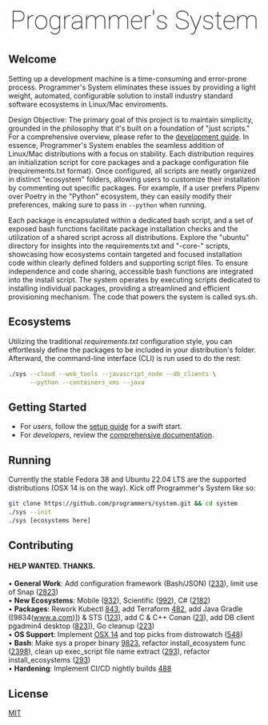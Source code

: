 ![logo](logo.jpg)

## Welcome

Setting up a development machine is a time-consuming and error-prone process. Programmer's System eliminates these issues by providing a light weight, automated, configurable solution to install industry standard software ecosystems in Linux/Mac enviroments.

Design Objective: The primary goal of this project is to maintain simplicity, grounded in the philosophy that it's built on a foundation of "just scripts." For a comprehensive overview, please refer to the [development guide](www.google.com). In essence, Programmer's System enables the seamless addition of Linux/Mac distributions with a focus on stability. Each distribution requires an initialization script for core packages and a package configuration file (requirements.txt format). Once configured, all scripts are neatly organized in distinct "ecosystem" folders, allowing users to customize their installation by commenting out specific packages. For example, if a user prefers Pipenv over Poetry in the "Python" ecosystem, they can easily modify their preferences, making sure to pass in `--python` when running.

Each package is encapsulated within a dedicated bash script, and a set of exposed bash functions facilitate package installation checks and the utilization of a shared script across all distributions. Explore the "ubuntu" directory for insights into the requirements.txt and "-core-" scripts, showcasing how ecosystems contain targeted and focused installation code within clearly defined folders and supporting script files. To ensure independence and code sharing, accessible bash functions are integrated into the install script. The system operates by executing scripts dedicated to installing individual packages, providing a streamlined and efficient provisioning mechanism. The code that powers the system is called sys.sh.


## Ecosystems

Utilizing the traditional *requirements.txt* configuration style, you can effortlessly define the packages to be included in your distribution's folder. Afterward, the command-line interface (CLI) is run used to do the rest:

```bash
./sys --cloud --web_tools --javascript_node --db_clients \
      --python --containers_vms --java 
```

## Getting Started

- For *users*, follow the [setup guide](https://google.com) for a swift start.
- For *developers*, review the [comprehensive documentation](https://google.com).

## Running

Currently the stable Fedora 38 and Ubuntu 22.04 LTS are the supported distributions (OSX 14 is on the way). Kick off Programmer's System like so:

```bash
git clone https://github.com/programmers/system.git && cd system
./sys --init
./sys [ecosystems here]
```

## Contributing

#### HELP WANTED. THANKS.

• **General Work**: Add configuration framework (Bash/JSON) ([233](https://google.com)), limit use of Snap ([2823](www.a.com))
<br/>
• **New Ecosystems**: Mobile ([932](https://google.com)), Scientific ([992](https://google.com)), C# ([2182](https://google.com))
<br/>
• **Packages**: Rework Kubectl [843](https://google.com), add Terraform [482](https://google.com), add Java Gradle ([9834(www.a.com)]) & STS ([123](www.google.com)), add C & C++ Conan ([23](www.google.com)), add DB client pgadmin4 desktop ([823](www.as.com)]), Go cleanup ([223](www.googl.com))
<br/>
• **OS Support**: Implement [OSX 14](google.com) and top picks from distrowatch ([548](https://google.com))
<br/>
• **Bash**: Make sys a proper binary [9823](google.com), refactor install_ecosystem func ([2398](www.google.com)), clean up exec_script file name extract ([293](https://google.com)), refactor install_ecosystems ([293](www.google.com))
<br/>
• **Hardening**: Implement CI/CD nightly builds [488](https://google.com)


## License

[MIT](https://github.com/programmers/system_qa/blob/main/LICENSE)